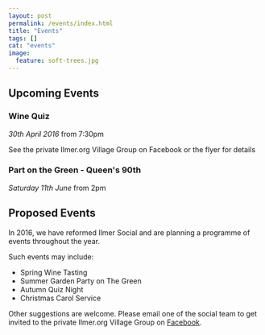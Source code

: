 ```yaml
---
layout: post
permalink: /events/index.html
title: "Events"
tags: []
cat: "events"
image:
  feature: soft-trees.jpg
---
```



## Upcoming Events

### Wine Quiz

*30th April 2016* from 7:30pm

See the private Ilmer.org Village Group on Facebook or the flyer for details

### Part on the Green - Queen's 90th

*Saturday 11th June* from 2pm


## Proposed Events

In 2016, we have reformed Ilmer Social and are planning a programme of events throughout the year.

Such events may include:

* Spring Wine Tasting
* Summer Garden Party on The Green
* Autumn Quiz Night
* Christmas Carol Service

Other suggestions are welcome. 
Please email one of the social team to get invited to the private Ilmer.org Village Group on [Facebook](https://www.facebook.com).

